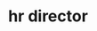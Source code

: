---
name: pat hays
title: hr director
quote: The sense of teamwork and family at Merritt is key to our success as a company. We aim to engage and motivate our staff and ensure each employee knows how vital their contribution is individually and to the entire Merritt process.
details: >-
  Patricia Hays is Merritt’s human resource director and plays a critical role in
  maintaining and enhancing the organization’s team and structure. Pat has been
  with Merritt for three years and brings with her more than 25 years of
  experience as an HR professional.





  Pat oversees the planning, implementation and evaluation of employee relations,
  policies, programs and practices. Pat is responsible for the breadth of HR
  functions within Merritt including compliance, orientation programs, management
  training, interviews, hiring, exit practices, pay structure recommendations,
  benefits programs and day-to-day employee relations. She brings insight and
  understanding to her role and embraces the daily challenge of helping employees
  meet their personal and professional goals in the workplace.





  Pat is a member of the Society of Human Resource Management and Certified
  Professional Human Resources.
image: /uploads/staff-13.jpg
display_number: 14
_comments:
  image: file should be ~600px wide
  lang: EN for english, DE for german
lang: en
---